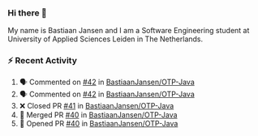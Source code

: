 ### Hi there 👋

My name is Bastiaan Jansen and I am a Software Engineering student at University of Applied Sciences Leiden in The Netherlands. 

### ⚡ Recent Activity
<!--START_SECTION:activity-->
1. 🗣 Commented on [#42](https://github.com/BastiaanJansen/OTP-Java/issues/42) in [BastiaanJansen/OTP-Java](https://github.com/BastiaanJansen/OTP-Java)
2. 🗣 Commented on [#42](https://github.com/BastiaanJansen/OTP-Java/issues/42) in [BastiaanJansen/OTP-Java](https://github.com/BastiaanJansen/OTP-Java)
3. ❌ Closed PR [#41](https://github.com/BastiaanJansen/OTP-Java/pull/41) in [BastiaanJansen/OTP-Java](https://github.com/BastiaanJansen/OTP-Java)
4. 🎉 Merged PR [#40](https://github.com/BastiaanJansen/OTP-Java/pull/40) in [BastiaanJansen/OTP-Java](https://github.com/BastiaanJansen/OTP-Java)
5. 💪 Opened PR [#40](https://github.com/BastiaanJansen/OTP-Java/pull/40) in [BastiaanJansen/OTP-Java](https://github.com/BastiaanJansen/OTP-Java)
<!--END_SECTION:activity-->

<!--
**BastiaanJansen/BastiaanJansen** is a ✨ _special_ ✨ repository because its `README.md` (this file) appears on your GitHub profile.

Here are some ideas to get you started:

- 🔭 I’m currently working on ...
- 🌱 I’m currently learning ...
- 👯 I’m looking to collaborate on ...
- 🤔 I’m looking for help with ...
- 💬 Ask me about ...
- 📫 How to reach me: ...
- 😄 Pronouns: ...
- ⚡ Fun fact: ...
-->
